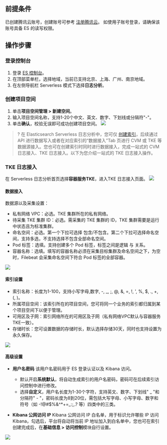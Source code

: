 ## 前提条件
已创建腾讯云账号，创建账号可参考 [注册腾讯云](https://cloud.tencent.com/document/product/378/17985)。
如使用子账号登录，请确保该账号具备 ES 的读写权限。

## 操作步骤
### 登录控制台
1. 登录 [ES 控制台](https://console.cloud.tencent.com/es)。
2. 在顶部菜单栏，选择地域，当前已支持北京、上海、广州、南京地域。
3. 在左侧导航栏 Serverless 模式下选择**日志分析**。


### 创建项目空间
1. 单击**项目空间管理 > 新建空间**。
2. 输入项目空间名称，支持1-20个中文、英文、数字、下划线或分隔符"-"。
3. 单击**确认**，校验无误即可成功创建项目空间。
![](https://qcloudimg.tencent-cloud.cn/raw/0a2e62e549be4ff057a3de37c0dcac38.png)

>? 在 Elasticsearch Serverless 日志分析中，您可仅 [创建索引](https://cloud.tencent.com/document/product/845/90392)，后续通过 API 进行数据写入或者在对应索引的“数据接入”Tab 页进行 CVM 或 TKE 等数据源接入。您也可在创建索引时同时进行数据接入，完成一站式的 CVM 日志接入、TKE 日志接入。以下为您介绍一站式的 TKE 日志接入操作。

### TKE 日志接入
在 Serverless 日志分析首页选择**容器服务TKE**，进入TKE 日志接入页面。
![](https://qcloudimg.tencent-cloud.cn/raw/fcaef07f387120a6e7c3235c6f6ecbc2.png)

#### 数据接入
数据源以及采集设置：
- 私有网络 VPC：必选。TKE 集群所在的私有网络。
- 待采集 TKE 集群 ID：必选。需采集的 TKE 集群的 ID，TKE 集群需要是运行中状态且为标准集群。
- 命名空间：必选。第一个下拉可选择 包含/不包含。第二个下拉可选择命名空间，支持多选，不支持选择不包含全部命名空间。
- Pod 标签：选填。支持创建多个 Pod 标签，标签之间是逻辑 与 关系。
- 容器名称：选填。填写的容器名称必须在采集目标集群及命名空间之下，为空时，Filebeat 会采集命名空间下符合 Pod 标签的全部容器。

![](https://qcloudimg.tencent-cloud.cn/raw/137179aa8955da443a1aff3d5246f81c.png)

#### 索引设置
- 索引名称：长度为1-100，支持小写字母,数字, -, _, ;, @, &, =, !, ', %, $, ., +, (, )。
- 所属项目空间：该索引所在的项目空间，您可将同一个业务的索引都归属到某个项目空间下以便于管理。
- 可用区及子网：索引网络所在的可用区及子网（私有网络VPC默认与容器服务TKE一致）。
- 存储时长：您可设置数据的存储时长，默认选择存储30天，同时也支持设置为永久保存。

![](https://qcloudimg.tencent-cloud.cn/raw/ed43cbde06fc0effb10ecf8626c1045c.png)


#### 高级设置
- **用户名密码**
该用户名密码用于 ES 登录认证以及 Kibana 访问。
	- 默认开启**系统默认**，将自动生成索引的用户名密码，密码可在后续索引访问控制中进行修改。
	- 选择**自定义**，用户名长度为1-30个字符，支持英文、数字、下划线" _ "和分隔符" - "，密码长度为8到20位，需包括大写字母、小写字母、数字和符号（如 -!@#$%&^*+=_:;,.? 等）四类中的三类。

- **Kibana 公网访问 IP**
Kibana 公网访问 IP 白名单，用于标识允许哪些 IP 访问 Kibana，勾选后，平台将自动将当前 IP 地址加入到白名单中，您也可在索引创建完成后，在**基础信息 > 访问控制**模块自行设置。

![](https://qcloudimg.tencent-cloud.cn/raw/143a4b547c42800237aa1988f66f62a0.png)
